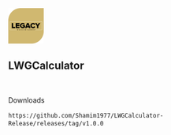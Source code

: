<img src="appicon.png" alt="LWGCalculator" width="72">

## LWGCalculator


<br>


Downloads

```
https://github.com/Shamim1977/LWGCalculator-Release/releases/tag/v1.0.0
```
